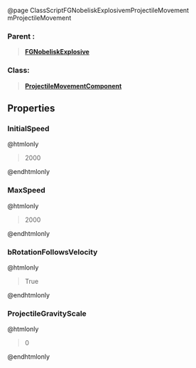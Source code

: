 @page ClassScriptFGNobeliskExplosivemProjectileMovement mProjectileMovement
### Parent :
<b><a href="_class_script_f_g_nobelisk_explosive.html"><blockquote>FGNobeliskExplosive</blockquote></a></b>
### Class:
<b><a href="_class_script_projectile_movement_component.html"><blockquote>ProjectileMovementComponent</blockquote></a></b>
## Properties
### InitialSpeed
@htmlonly
<blockquote>2000</blockquote>
@endhtmlonly

### MaxSpeed
@htmlonly
<blockquote>2000</blockquote>
@endhtmlonly

### bRotationFollowsVelocity
@htmlonly
<blockquote>True</blockquote>
@endhtmlonly

### ProjectileGravityScale
@htmlonly
<blockquote>0</blockquote>
@endhtmlonly

